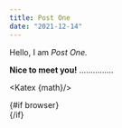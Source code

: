 ```yaml
---
title: Post One
date: "2021-12-14"
---
```


<script>
  import Katex from "$lib/components/Katex.svelte";
  //import Plot from "$lib/components/Plot.svelte";
  import Plot from "$lib/components/CakePlot.svelte";
  import Comments from "disqus-svelte"; // You can use any alias.
  import { browser } from '$app/env';

  const math = "ax^2+bx+c=0";
</script>

Hello, I am _Post One._

**Nice to meet you!** ...............

<Katex {math}/>

{#if browser}
  <Plot />
  <Comments identifier="post-1"  shortname="codelrond" />	
{/if}

